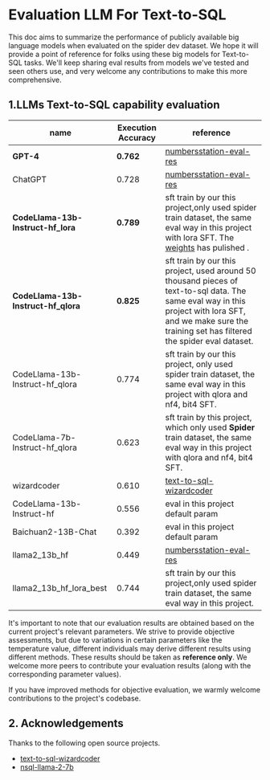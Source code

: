 # Evaluation LLM For Text-to-SQL

This doc aims to summarize the performance of publicly available big language models when evaluated on the spider dev dataset. We hope it will provide a point of reference for folks using these big models for Text-to-SQL tasks. We'll keep sharing eval results from models we've tested and seen others use, and very welcome any contributions to make this more comprehensive.

## 1.LLMs Text-to-SQL capability evaluation
| name                           | Execution Accuracy | reference                                                                          |
| ------------------------------ | ------------------ | ---------------------------------------------------------------------------------- |
| **GPT-4**                         | **0.762**              | [numbersstation-eval-res](https://www.numbersstation.ai/post/nsql-llama-2-7b)    |
| ChatGPT                        | 0.728              | [numbersstation-eval-res](https://www.numbersstation.ai/post/nsql-llama-2-7b)| 
| **CodeLlama-13b-Instruct-hf_lora** | **0.789**              | sft train by our this project,only used spider train dataset, the same eval way in this project with lora SFT. The [weights](https://huggingface.co/Wangzaistone123/CodeLlama-13b-sql-lora) has pulished . |
| **CodeLlama-13b-Instruct-hf_qlora** | **0.825**              | sft train by our this project, used around 50 thousand pieces of text-to-sql data. The same eval way in this project with lora SFT, and we make sure the training set has filtered the spider eval dataset. |
| CodeLlama-13b-Instruct-hf_qlora | 0.774              | sft train by our this project, only used spider train dataset, the same eval way in this project with qlora and nf4, bit4 SFT.|
| CodeLlama-7b-Instruct-hf_qlora | 0.623              | sft train by this project, which only used **Spider** train dataset, the same eval way in this project with qlora and nf4, bit4 SFT.|
| wizardcoder                    | 0.610              | [text-to-sql-wizardcoder](https://github.com/cuplv/text-to-sql-wizardcoder/tree/main)                |  
|CodeLlama-13b-Instruct-hf| 0.556 | eval in this project default param|
|Baichuan2-13B-Chat|0.392|  eval in this project default param|
| llama2_13b_hf                  | 0.449        | [numbersstation-eval-res](https://www.numbersstation.ai/post/nsql-llama-2-7b)  |
| llama2_13b_hf_lora_best             | 0.744           | sft train by our this project,only used spider train dataset, the same eval way in this project. |



It's important to note that our evaluation results are obtained based on the current project's relevant parameters. We strive to provide objective assessments, but due to variations in certain parameters like the temperature value, different individuals may derive different results using different methods. These results should be taken as **reference only**. We welcome more peers to contribute your evaluation results (along with the corresponding parameter values).  

If you have improved methods for objective evaluation, we warmly welcome contributions to the project's codebase.


## 2. Acknowledgements
Thanks to the following open source projects.

*  [text-to-sql-wizardcoder](https://github.com/cuplv/text-to-sql-wizardcoder)
*  [nsql-llama-2-7b](https://www.numbersstation.ai/post/nsql-llama-2-7b)
